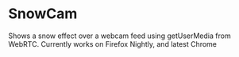 SnowCam
=======

Shows a snow effect over a webcam feed using getUserMedia from WebRTC. Currently works on Firefox Nightly, and latest Chrome